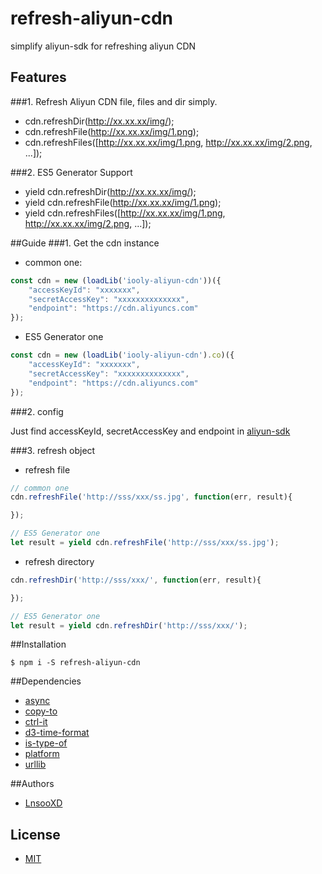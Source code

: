 # refresh-aliyun-cdn
simplify aliyun-sdk for refreshing aliyun CDN

## Features
###1. Refresh Aliyun CDN file, files and dir simply.
* cdn.refreshDir(http://xx.xx.xx/img/);
* cdn.refreshFile(http://xx.xx.xx/img/1.png);
* cdn.refreshFiles([http://xx.xx.xx/img/1.png, http://xx.xx.xx/img/2.png, ...]);

###2. ES5 Generator Support
* yield cdn.refreshDir(http://xx.xx.xx/img/);
* yield cdn.refreshFile(http://xx.xx.xx/img/1.png);
* yield cdn.refreshFiles([http://xx.xx.xx/img/1.png, http://xx.xx.xx/img/2.png, ...]);

##Guide
###1. Get the cdn instance
* common one:
```js
const cdn = new (loadLib('iooly-aliyun-cdn'))({
    "accessKeyId": "xxxxxxx",
    "secretAccessKey": "xxxxxxxxxxxxxx",
    "endpoint": "https://cdn.aliyuncs.com"
});
```
* ES5 Generator one
```js
const cdn = new (loadLib('iooly-aliyun-cdn').co)({
    "accessKeyId": "xxxxxxx",
    "secretAccessKey": "xxxxxxxxxxxxxx",
    "endpoint": "https://cdn.aliyuncs.com"
});
```

###2. config

Just find accessKeyId, secretAccessKey and endpoint in [aliyun-sdk]

###3. refresh object

* refresh file
```js
// common one
cdn.refreshFile('http://sss/xxx/ss.jpg', function(err, result){

});

// ES5 Generator one
let result = yield cdn.refreshFile('http://sss/xxx/ss.jpg');
```
* refresh directory
```js
cdn.refreshDir('http://sss/xxx/', function(err, result){

});

// ES5 Generator one
let result = yield cdn.refreshDir('http://sss/xxx/');
```

##Installation
```shell
$ npm i -S refresh-aliyun-cdn
```

##Dependencies

* [async]
* [copy-to]
* [ctrl-it]
* [d3-time-format]
* [is-type-of]
* [platform]
* [urllib]

##Authors

- [LnsooXD](https://github.com/LnsooXD)

## License

- [MIT](http://spdx.org/licenses/MIT)


[async]: https://github.com/caolan/async
[copy-to]: https://github.com/node-modules/copy-to
[ctrl-it]: https://github.com/LnsooXD/ctrl-it
[d3-time-format]: https://github.com/d3/d3-time-format
[is-type-of]: https://github.com/node-modules/is-type-of
[platform]: https://github.com/bestiejs/platform.js
[urllib]: https://github.com/node-modules/urllib
[aliyun-sdk]: https://github.com/aliyun-UED/aliyun-sdk-js

